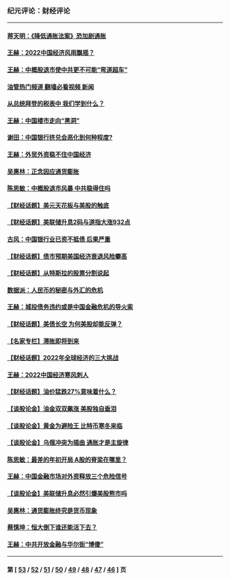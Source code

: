 ### 纪元评论：财经评论
---
#### [蒋天明：《降低通胀法案》恐加剧通胀](../../pages/nsc1026/n13806996.md?09250330) 
#### [王赫：2022中国经济风雨飘摇？](../../pages/nsc1026/n13803207.md?09250330) 
#### [王赫：中概股退市使中共更不可能“弯道超车”](../../pages/nsc1026/n13802858.md?09250330) 
#### [油管热门频道 翻墙必看视频 新闻](ok?09250330)
#### [从总统拜登的税表中 我们学到什么？](../../pages/nsc1026/n13773081.md?09250330) 
#### [王赫：中国楼市走向“黑洞”](../../pages/nsc1026/n13770647.md?09250330) 
#### [谢田：中国银行挤兑会恶化到何种程度?](../../pages/nsc1026/n13766965.md?09250330) 
#### [王赫：外贸外资稳不住中国经济](../../pages/nsc1026/n13753933.md?09250330) 
#### [吴惠林：正念因应通货膨胀](../../pages/nsc1026/n13750350.md?09250330) 
#### [陈思敏：中概股退市风暴 中共稳得住吗](../../pages/nsc1026/n13738978.md?09250330) 
#### [【财经话题】美元天花板与美股的触底](../../pages/nsc1026/n13736495.md?09250330) 
#### [【财经话题】美联储升息2码与道指大涨932点](../../pages/nsc1026/n13727377.md?09250330) 
#### [古风：中国银行业已资不抵债 后果严重](../../pages/nsc1026/n13726111.md?09250330) 
#### [【财经话题】债市预期美国经济衰退风险攀高](../../pages/nsc1026/n13698043.md?09250330) 
#### [【财经话题】从特斯拉的股票分割说起](../../pages/nsc1026/n13679733.md?09250330) 
#### [数据派：人民币的秘密与外汇的危机](../../pages/nsc1026/n13667092.md?09250330) 
#### [王赫：城投债务违约或是中国金融危机的导火索](../../pages/nsc1026/n13665322.md?09250330) 
#### [【财经话题】美债长空 为何美股却能反弹？](../../pages/nsc1026/n13665895.md?09250330) 
#### [【名家专栏】滞胀即将到来](../../pages/nsc1026/n13658171.md?09250330) 
#### [【财经话题】2022年全球经济的三大挑战](../../pages/nsc1026/n13654423.md?09250330) 
#### [王赫：2022中国经济寒风刺人](../../pages/nsc1026/n13651403.md?09250330) 
#### [【财经话题】油价猛跌27%意味着什么？](../../pages/nsc1026/n13648767.md?09250330) 
#### [【谈股论金】油金双双飙涨 美股独自垂泪](../../pages/nsc1026/n13631742.md?09250330) 
#### [【谈股论金】黄金为避险王 比特币寒冬来临](../../pages/nsc1026/n13600406.md?09250330) 
#### [【谈股论金】乌俄冲突为插曲 通胀才是主旋律](../../pages/nsc1026/n13576797.md?09250330) 
#### [陈思敏：最差的年初开局 A股的脊梁在哪里？](../../pages/nsc1026/n13558359.md?09250330) 
#### [王赫：中国金融市场对外资释放三个危险信号](../../pages/nsc1026/n13546389.md?09250330) 
#### [【谈股论金】美联储升息必然引爆美股熊市吗](../../pages/nsc1026/n13519194.md?09250330) 
#### [吴惠林：通货膨胀终究是货币现象](../../pages/nsc1026/n13512979.md?09250330) 
#### [蔡慎坤：恒大倒下谁还能活下去？](../../pages/nsc1026/n13501831.md?09250330) 
#### [王赫：中共开放金融与华尔街“博傻”](../../pages/nsc1026/n13501138.md?09250330) 

---
#### 第 [ [53](./53.md?09250330) / [52](./52.md?09250330) / [51](./51.md?09250330) / [50](./50.md?09250330) / [49](./49.md?09250330) / [48](./48.md?09250330) / [47](./47.md?09250330) / [46](./46.md?09250330) ] 页
